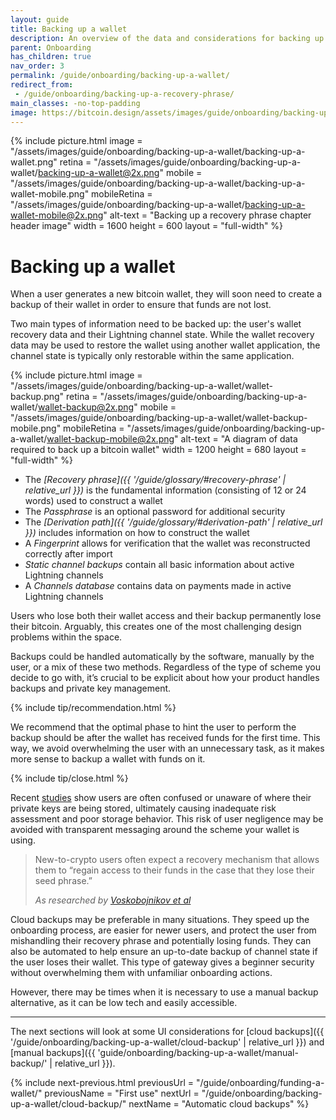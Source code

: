 ```yaml
---
layout: guide
title: Backing up a wallet
description: An overview of the data and considerations for backing up bitcoin wallets.
parent: Onboarding
has_children: true
nav_order: 3
permalink: /guide/onboarding/backing-up-a-wallet/
redirect_from:
 - /guide/onboarding/backing-up-a-recovery-phrase/
main_classes: -no-top-padding
image: https://bitcoin.design/assets/images/guide/onboarding/backing-up-a-wallet/backing-up-a-wallet-preview.png
---
```


<!--

Editor's notes

This chapter covers backing up a recovery phrase during user onboarding.

Illustration sources

- https://www.figma.com/file/qr4P17z6WSPADm6oW0cKw2/?node-id=0%3A1
- https://www.figma.com/file/q9EgLqOKcIVc0Cq7khtpNm/Onboarding-%3E-Backups?node-id=0%3A1
- https://www.figma.com/file/qr4P17z6WSPADm6oW0cKw2/?node-id=0%3A1

-->

{% include picture.html
   image = "/assets/images/guide/onboarding/backing-up-a-wallet/backing-up-a-wallet.png"
   retina = "/assets/images/guide/onboarding/backing-up-a-wallet/backing-up-a-wallet@2x.png"
   mobile = "/assets/images/guide/onboarding/backing-up-a-wallet/backing-up-a-wallet-mobile.png"
   mobileRetina = "/assets/images/guide/onboarding/backing-up-a-wallet/backing-up-a-wallet-mobile@2x.png"
   alt-text = "Backing up a recovery phrase chapter header image"
   width = 1600
   height = 600
   layout = "full-width"
%}

# Backing up a wallet

When a user generates a new bitcoin wallet, they will soon need to create a backup of their wallet in order to ensure that funds are not lost.

Two main types of information need to be backed up: the user's wallet recovery data and their Lightning channel state. While the wallet recovery data may be used to restore the wallet using another wallet application, the channel state is typically only restorable within the same application.

{% include picture.html
   image = "/assets/images/guide/onboarding/backing-up-a-wallet/wallet-backup.png"
   retina = "/assets/images/guide/onboarding/backing-up-a-wallet/wallet-backup@2x.png"
   mobile = "/assets/images/guide/onboarding/backing-up-a-wallet/wallet-backup-mobile.png"
   mobileRetina = "/assets/images/guide/onboarding/backing-up-a-wallet/wallet-backup-mobile@2x.png"
   alt-text = "A diagram of data required to back up a bitcoin wallet"
   width = 1200
   height = 680
   layout = "full-width"
%}

- The _[Recovery phrase]({{ '/guide/glossary/#recovery-phrase' | relative_url }})_ is the fundamental information (consisting of 12 or 24 words) used to construct a wallet
- The _Passphrase_ is an optional password for additional security
- The _[Derivation path]({{ '/guide/glossary/#derivation-path' | relative_url }})_ includes information on how to construct the wallet
- A _Fingerprint_ allows for verification that the wallet was reconstructed correctly after import
- _Static channel backups_ contain all basic information about active Lightning channels
- A _Channels database_ contains data on payments made in active Lightning channels

Users who lose both their wallet access and their backup permanently lose their bitcoin. Arguably, this creates one of the most challenging design problems within the space.

Backups could be handled automatically by the software, manually by the user, or a mix of these two methods. Regardless of the type of scheme you decide to go with, it’s crucial to be explicit about how your product handles backups and private key management.

{% include tip/recommendation.html %}

We recommend that the optimal phase to hint the user to perform the backup should be after the wallet has received funds for the first time. This way, we avoid overwhelming the user with an unnecessary task, as it makes more sense to backup a wallet with funds on it.

{% include tip/close.html %}

Recent [studies](https://dl.acm.org/doi/fullHtml/10.1145/3411764.3445679) show users are often confused or unaware of where their private keys are being stored, ultimately causing inadequate risk assessment and poor storage behavior. This risk of user negligence may be avoided with transparent messaging around the scheme your wallet is using.

> New-to-crypto users often expect a recovery mechanism that allows them to “regain access to their funds in the case that they lose their seed phrase.”
>
> <cite>As researched by <a href="https://dl.acm.org/doi/fullHtml/10.1145/3411764.3445679">Voskobojnikov et al</a></cite>

Cloud backups may be preferable in many situations. They speed up the onboarding process, are easier for newer users, and protect the user from mishandling their recovery phrase and potentially losing funds. They can also be automated to help ensure an up-to-date backup of channel state if the user loses their wallet. This type of gateway gives a beginner security without overwhelming them with unfamiliar onboarding actions.

However, there may be times when it is necessary to use a manual backup alternative, as it can be low tech and easily accessible.

---

The next sections will look at some UI considerations for [cloud backups]({{ '/guide/onboarding/backing-up-a-wallet/cloud-backup' | relative_url }}) and [manual backups]({{ 'guide/onboarding/backing-up-a-wallet/manual-backup/' | relative_url }}).

{% include next-previous.html
   previousUrl = "/guide/onboarding/funding-a-wallet/"
   previousName = "First use"
   nextUrl = "/guide/onboarding/backing-up-a-wallet/cloud-backup/"
   nextName = "Automatic cloud backups"
%}
